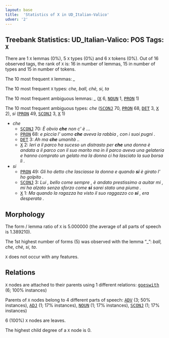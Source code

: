 ```yaml
---
layout: base
title:  'Statistics of X in UD_Italian-Valico'
udver: '2'
---
```


## Treebank Statistics: UD_Italian-Valico: POS Tags: `X`

There are 1 `X` lemmas (0%), 5 `X` types (0%) and 6 `X` tokens (0%).
Out of 16 observed tags, the rank of `X` is: 16 in number of lemmas, 15 in number of types and 15 in number of tokens.

The 10 most frequent `X` lemmas: <em>_</em>

The 10 most frequent `X` types:  <em>che, ball, chè, si, ta</em>

The 10 most frequent ambiguous lemmas: <em>_</em> (<tt><a href="it_valico-pos-X.html">X</a></tt> 6, <tt><a href="it_valico-pos-NOUN.html">NOUN</a></tt> 1, <tt><a href="it_valico-pos-PRON.html">PRON</a></tt> 1)

The 10 most frequent ambiguous types:  <em>che</em> (<tt><a href="it_valico-pos-SCONJ.html">SCONJ</a></tt> 70, <tt><a href="it_valico-pos-PRON.html">PRON</a></tt> 68, <tt><a href="it_valico-pos-DET.html">DET</a></tt> 3, <tt><a href="it_valico-pos-X.html">X</a></tt> 2), <em>si</em> (<tt><a href="it_valico-pos-PRON.html">PRON</a></tt> 49, <tt><a href="it_valico-pos-SCONJ.html">SCONJ</a></tt> 3, <tt><a href="it_valico-pos-X.html">X</a></tt> 1)


* <em>che</em>
  * <tt><a href="it_valico-pos-SCONJ.html">SCONJ</a></tt> 70: <em>È obvio <b>che</b> non c' è ...</em>
  * <tt><a href="it_valico-pos-PRON.html">PRON</a></tt> 68: <em>e piccia l' uomo <b>che</b> aveva la rabbia , con i suoi pugni .</em>
  * <tt><a href="it_valico-pos-DET.html">DET</a></tt> 3: <em>Ah ma <b>che</b> umanità ..</em>
  * <tt><a href="it_valico-pos-X.html">X</a></tt> 2: <em>﻿Ieri a il parco ha suceso un distrasto per <b>che</b> una donna è andata a il parco con il suo marito ma in il parco aveva una gelateria e hanno comprato un gelato ma la donna ci ha lasciato la sua borsa lì .</em>
* <em>si</em>
  * <tt><a href="it_valico-pos-PRON.html">PRON</a></tt> 49: <em>Gli ho detto che lasciasse la donna e quando <b>si</b> è girato l' ho golpito .</em>
  * <tt><a href="it_valico-pos-SCONJ.html">SCONJ</a></tt> 3: <em>Lui , bello come sempre , è andato prestissimo a auitar mi , mi ha alzato senza sforzo come <b>si</b> sarei stato una piuma .</em>
  * <tt><a href="it_valico-pos-X.html">X</a></tt> 1: <em>Ma quando la ragazza ha visto il suo raggazzo co <b>si</b> , era desperata .</em>

## Morphology

The form / lemma ratio of `X` is 5.000000 (the average of all parts of speech is 1.389210).

The 1st highest number of forms (5) was observed with the lemma “_”: <em>ball, che, chè, si, ta</em>.

`X` does not occur with any features.


## Relations

`X` nodes are attached to their parents using 1 different relations: <tt><a href="it_valico-dep-goeswith.html">goeswith</a></tt> (6; 100% instances)

Parents of `X` nodes belong to 4 different parts of speech: <tt><a href="it_valico-pos-ADV.html">ADV</a></tt> (3; 50% instances), <tt><a href="it_valico-pos-ADJ.html">ADJ</a></tt> (1; 17% instances), <tt><a href="it_valico-pos-NOUN.html">NOUN</a></tt> (1; 17% instances), <tt><a href="it_valico-pos-SCONJ.html">SCONJ</a></tt> (1; 17% instances)

6 (100%) `X` nodes are leaves.

The highest child degree of a `X` node is 0.

